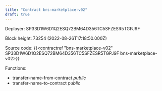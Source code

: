 ```yaml
---
title: "Contract bns-marketplace-v02"
draft: true
---
```

Deployer: SP33D1W6D1Q2ESQ72BM64D356TC5SFZESR5TGPJ9F


 



Block height: 73254 (2022-08-26T17:18:50.000Z)

Source code: {{<contractref "bns-marketplace-v02" SP33D1W6D1Q2ESQ72BM64D356TC5SFZESR5TGPJ9F bns-marketplace-v02>}}

Functions:

* transfer-name-from-contract _public_
* transfer-name-to-contract _public_

